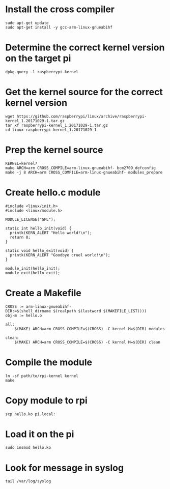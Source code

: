 # Install the cross compiler

    sudo apt-get update
    sudo apt-get install -y gcc-arm-linux-gnueabihf

# Determine the correct kernel version on the target pi

    dpkg-query -l raspberrypi-kernel

# Get the kernel source for the correct kernel version

    wget https://github.com/raspberrypi/linux/archive/raspberrypi-kernel_1.20171029-1.tar.gz
    tar xf raspberrypi-kernel_1.20171029-1.tar.gz
    cd linux-raspberrypi-kernel_1.20171029-1

# Prep the kernel source

    KERNEL=kernel7
    make ARCH=arm CROSS_COMPILE=arm-linux-gnueabihf- bcm2709_defconfig
    make -j 8 ARCH=arm CROSS_COMPILE=arm-linux-gnueabihf- modules_prepare

# Create hello.c module

    #include <linux/init.h>
    #include <linux/module.h>

    MODULE_LICENSE("GPL");

    static int hello_init(void) {
      printk(KERN_ALERT "Hello world!\n");
      return 0;
    }

    static void hello_exit(void) {
      printk(KERN_ALERT "Goodbye cruel world!\n");
    }

    module_init(hello_init);
    module_exit(hello_exit);

# Create a Makefile

    CROSS := arm-linux-gnueabihf-
    DIR:=$(shell dirname $(realpath $(lastword $(MAKEFILE_LIST))))
    obj-m := hello.o

    all:
        $(MAKE) ARCH=arm CROSS_COMPILE=$(CROSS) -C kernel M=$(DIR) modules

    clean:
        $(MAKE) ARCH=arm CROSS_COMPILE=$(CROSS) -C kernel M=$(DIR) clean

# Compile the module

    ln -sf path/to/rpi-kernel kernel
    make

# Copy module to rpi

    scp hello.ko pi.local:

# Load it on the pi

    sudo insmod hello.ko

# Look for message in syslog

    tail /var/log/syslog
